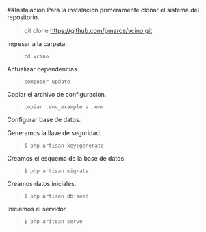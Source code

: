 ##Instalacion
Para la instalacion primeramente clonar el sistema del repositorio.
> git clone https://github.com/pmarce/vcino.git

ingresar a la carpeta.
> ```cd vcino```

Actualizar dependencias.
> ```composer update```

Copiar el archivo de configuracion.
> ```copiar .env_example a .env```

Configurar base de datos.

Generamos la llave de seguridad.
> ```$ php artisan key:generate```

Creamos el esquema de la base de datos.
> ```$ php artisan migrate```

Creamos datos iniciales.
> ```$ php artisan db:seed```

Iniciamos el servidor.
> ```$ php aritsan serve```